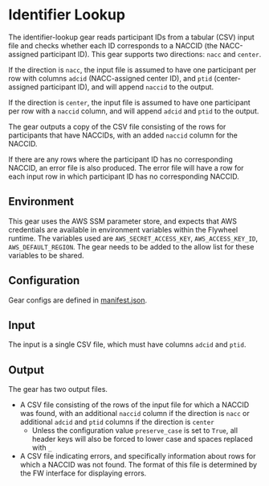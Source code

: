 # Identifier Lookup

The identifier-lookup gear reads participant IDs from a tabular (CSV) input file and checks whether each ID corresponds to a NACCID (the NACC-assigned participant ID). This gear supports two directions: `nacc` and `center`.

If the direction is `nacc`, the input file is assumed to have one participant per row with columns `adcid` (NACC-assigned center ID), and `ptid` (center-assigned participant ID), and will append `naccid` to the output.

If the direction is `center`, the input file is assumed to have one participant per row with a `naccid` column, and will append `adcid` and `ptid` to the output.

The gear outputs a copy of the CSV file consisting of the rows for participants that have NACCIDs, with an added `naccid` column for the NACCID.

If there are any rows where the participant ID has no corresponding NACCID, an error file is also produced.
The error file will have a row for each input row in which participant ID has no corresponding NACCID.

## Environment

This gear uses the AWS SSM parameter store, and expects that AWS credentials are available in environment variables within the Flywheel runtime.
The variables used are `AWS_SECRET_ACCESS_KEY`, `AWS_ACCESS_KEY_ID`, `AWS_DEFAULT_REGION`.
The gear needs to be added to the allow list for these variables to be shared.

## Configuration

Gear configs are defined in [manifest.json](../../gear/identifier_lookup/src/docker/manifest.json).

## Input

The input is a single CSV file, which must have columns `adcid` and `ptid`.

## Output

The gear has two output files.

- A CSV file consisting of the rows of the input file for which a NACCID was found, with an additional `naccid` column if the direction is `nacc` or additional `adcid` and `ptid` columns if the direction is `center`
  - Unless the configuration value `preserve_case` is set to `True`, all header keys will also be forced to lower case and spaces replaced with `_`
- A CSV file indicating errors, and specifically information about rows for which a NACCID was not found.
  The format of this file is determined by the FW interface for displaying errors.



